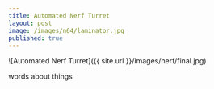 ```yaml
---
title: Automated Nerf Turret
layout: post
image: /images/n64/laminator.jpg
published: true
---
```



![Automated Nerf Turret]({{ site.url }}/images/nerf/final.jpg)

words about things
